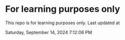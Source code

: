 # For learning purposes only
This repo is for learning purposes only.
Last updated at

Saturday, September 14, 2024 7:12:06 PM

